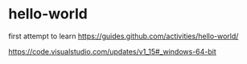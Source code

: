 # hello-world
first attempt to learn 
https://guides.github.com/activities/hello-world/

https://code.visualstudio.com/updates/v1_15#_windows-64-bit
